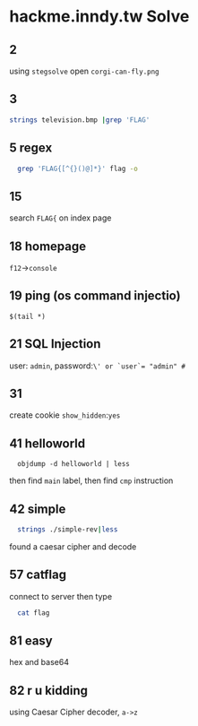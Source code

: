 # hackme.inndy.tw Solve
## 2
 using `stegsolve` open `corgi-can-fly.png`
 

## 3
  ``` bash
  strings television.bmp |grep 'FLAG'
  ```

## 5 regex
  ``` bash  
    grep 'FLAG{[^{}()@]*}' flag -o
  ```

## 15
  search `FLAG{` on index page
  
## 18 homepage
  `f12`->`console`

## 19 ping (os command injectio)
  `$(tail *)`

## 21 SQL Injection
  user: `admin`, password:``\' or `user`= "admin" #``

## 31
  create cookie `show_hidden`:`yes`

## 41 helloworld
  ```
    objdump -d helloworld | less
  ```
  then find `main` label, then find `cmp` instruction

## 42 simple
  ``` bash 
    strings ./simple-rev|less
  ```
  found a caesar cipher and decode


## 57 catflag
  connect to server then type
  ``` bash
    cat flag
  ```

## 81 easy
  hex and base64

## 82 r u kidding
  using Caesar Cipher decoder, `a->z`

